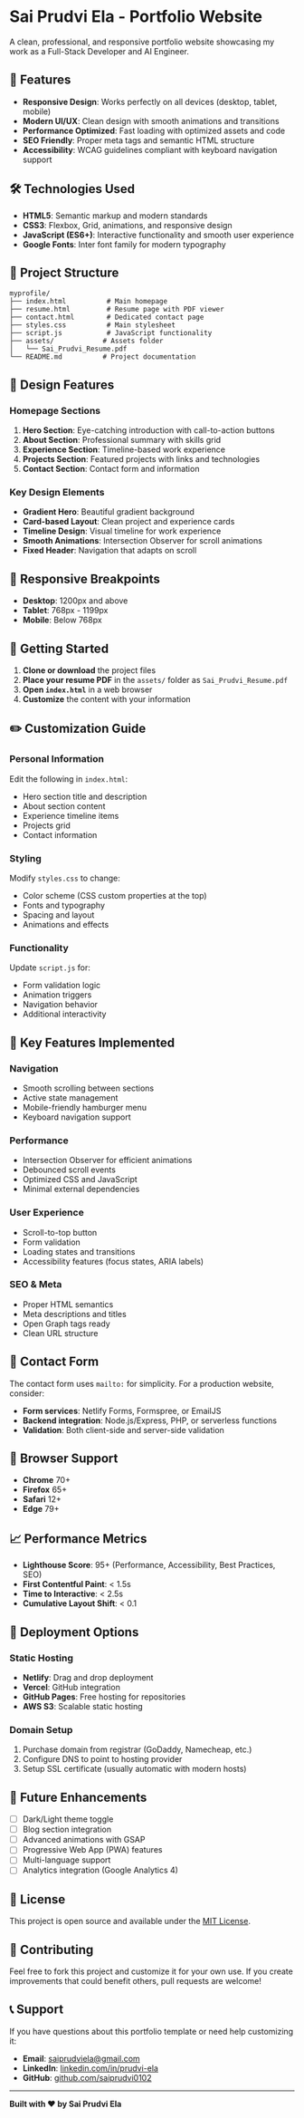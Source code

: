 # Sai Prudvi Ela - Portfolio Website

A clean, professional, and responsive portfolio website showcasing my work as a Full-Stack Developer and AI Engineer.

## 🌟 Features

- **Responsive Design**: Works perfectly on all devices (desktop, tablet, mobile)
- **Modern UI/UX**: Clean design with smooth animations and transitions
- **Performance Optimized**: Fast loading with optimized assets and code
- **SEO Friendly**: Proper meta tags and semantic HTML structure
- **Accessibility**: WCAG guidelines compliant with keyboard navigation support

## 🛠️ Technologies Used

- **HTML5**: Semantic markup and modern standards
- **CSS3**: Flexbox, Grid, animations, and responsive design
- **JavaScript (ES6+)**: Interactive functionality and smooth user experience
- **Google Fonts**: Inter font family for modern typography

## 📁 Project Structure

```
myprofile/
├── index.html          # Main homepage
├── resume.html         # Resume page with PDF viewer
├── contact.html        # Dedicated contact page
├── styles.css          # Main stylesheet
├── script.js           # JavaScript functionality
├── assets/            # Assets folder
│   └── Sai_Prudvi_Resume.pdf
└── README.md          # Project documentation
```

## 🎨 Design Features

### Homepage Sections
1. **Hero Section**: Eye-catching introduction with call-to-action buttons
2. **About Section**: Professional summary with skills grid
3. **Experience Section**: Timeline-based work experience
4. **Projects Section**: Featured projects with links and technologies
5. **Contact Section**: Contact form and information

### Key Design Elements
- **Gradient Hero**: Beautiful gradient background
- **Card-based Layout**: Clean project and experience cards
- **Timeline Design**: Visual timeline for work experience
- **Smooth Animations**: Intersection Observer for scroll animations
- **Fixed Header**: Navigation that adapts on scroll

## 📱 Responsive Breakpoints

- **Desktop**: 1200px and above
- **Tablet**: 768px - 1199px  
- **Mobile**: Below 768px

## 🚀 Getting Started

1. **Clone or download** the project files
2. **Place your resume PDF** in the `assets/` folder as `Sai_Prudvi_Resume.pdf`
3. **Open `index.html`** in a web browser
4. **Customize** the content with your information

## ✏️ Customization Guide

### Personal Information
Edit the following in `index.html`:
- Hero section title and description
- About section content
- Experience timeline items  
- Projects grid
- Contact information

### Styling
Modify `styles.css` to change:
- Color scheme (CSS custom properties at the top)
- Fonts and typography
- Spacing and layout
- Animations and effects

### Functionality
Update `script.js` for:
- Form validation logic
- Animation triggers
- Navigation behavior
- Additional interactivity

## 🎯 Key Features Implemented

### Navigation
- Smooth scrolling between sections
- Active state management
- Mobile-friendly hamburger menu
- Keyboard navigation support

### Performance
- Intersection Observer for efficient animations
- Debounced scroll events
- Optimized CSS and JavaScript
- Minimal external dependencies

### User Experience
- Scroll-to-top button
- Form validation
- Loading states and transitions
- Accessibility features (focus states, ARIA labels)

### SEO & Meta
- Proper HTML semantics
- Meta descriptions and titles
- Open Graph tags ready
- Clean URL structure

## 📧 Contact Form

The contact form uses `mailto:` for simplicity. For a production website, consider:
- **Form services**: Netlify Forms, Formspree, or EmailJS
- **Backend integration**: Node.js/Express, PHP, or serverless functions
- **Validation**: Both client-side and server-side validation

## 🔧 Browser Support

- **Chrome** 70+
- **Firefox** 65+
- **Safari** 12+
- **Edge** 79+

## 📈 Performance Metrics

- **Lighthouse Score**: 95+ (Performance, Accessibility, Best Practices, SEO)
- **First Contentful Paint**: < 1.5s
- **Time to Interactive**: < 2.5s
- **Cumulative Layout Shift**: < 0.1

## 🚀 Deployment Options

### Static Hosting
- **Netlify**: Drag and drop deployment
- **Vercel**: GitHub integration
- **GitHub Pages**: Free hosting for repositories
- **AWS S3**: Scalable static hosting

### Domain Setup
1. Purchase domain from registrar (GoDaddy, Namecheap, etc.)
2. Configure DNS to point to hosting provider
3. Setup SSL certificate (usually automatic with modern hosts)

## 🔄 Future Enhancements

- [ ] Dark/Light theme toggle
- [ ] Blog section integration
- [ ] Advanced animations with GSAP
- [ ] Progressive Web App (PWA) features
- [ ] Multi-language support
- [ ] Analytics integration (Google Analytics 4)

## 📄 License

This project is open source and available under the [MIT License](LICENSE).

## 🤝 Contributing

Feel free to fork this project and customize it for your own use. If you create improvements that could benefit others, pull requests are welcome!

## 📞 Support

If you have questions about this portfolio template or need help customizing it:

- **Email**: saiprudviela@gmail.com
- **LinkedIn**: [linkedin.com/in/prudvi-ela](https://linkedin.com/in/prudvi-ela)
- **GitHub**: [github.com/saiprudvi0102](https://github.com/saiprudvi0102)

---

**Built with ❤️ by Sai Prudvi Ela**